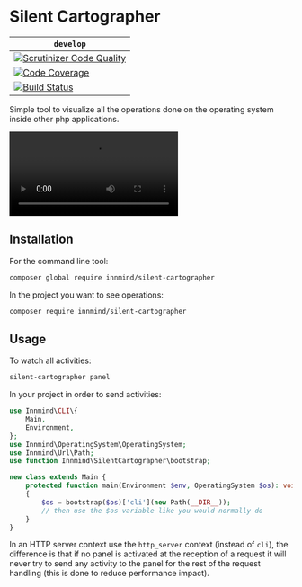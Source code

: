 # Silent Cartographer

| `develop` |
|-----------|
| [![Scrutinizer Code Quality](https://scrutinizer-ci.com/g/Innmind/SilentCartographer/badges/quality-score.png?b=develop)](https://scrutinizer-ci.com/g/Innmind/SilentCartographer/?branch=develop) |
| [![Code Coverage](https://scrutinizer-ci.com/g/Innmind/SilentCartographer/badges/coverage.png?b=develop)](https://scrutinizer-ci.com/g/Innmind/SilentCartographer/?branch=develop) |
| [![Build Status](https://scrutinizer-ci.com/g/Innmind/SilentCartographer/badges/build.png?b=develop)](https://scrutinizer-ci.com/g/Innmind/SilentCartographer/build-status/develop) |

Simple tool to visualize all the operations done on the operating system inside other php applications.

![](example.mov)

## Installation

For the command line tool:
```sh
composer global require innmind/silent-cartographer
```

In the project you want to see operations:
```sh
composer require innmind/silent-cartographer
```

## Usage

To watch all activities:
```sh
silent-cartographer panel
```

In your project in order to send activities:
```php
use Innmind\CLI\{
    Main,
    Environment,
};
use Innmind\OperatingSystem\OperatingSystem;
use Innmind\Url\Path;
use function Innmind\SilentCartographer\bootstrap;

new class extends Main {
    protected function main(Environment $env, OperatingSystem $os): void
    {
        $os = bootstrap($os)['cli'](new Path(__DIR__));
        // then use the $os variable like you would normally do
    }
}
```

In an HTTP server context use the `http_server` context (instead of `cli`), the difference is that if no panel is activated at the reception of a request it will never try to send any activity to the panel for the rest of the request handling (this is done to reduce performance impact).
